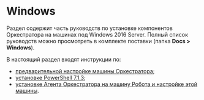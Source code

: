 # Windows
Раздел содержит часть руководств по установке компонентов Оркестратора на машинах под Windows 2016 Server. Полный список руководств можно просмотреть в комплекте поставки (папка **Docs > Windows**).

В настоящий раздел входят инструкции по:
- [предварительной настройке машины Оркестратора](https://docs.primo-rpa.ru/primo-rpa/orchestrator/deployment/windows/presetting-orch-machine);
- [установке PowerShell 7.1.3](https://docs.primo-rpa.ru/primo-rpa/orchestrator/deployment/windows/powershell-install);
- [установке Агента Оркестратора на машину Робота и настройке этой машины](https://docs.primo-rpa.ru/primo-rpa/orchestrator/deployment/windows/robotmachine).

